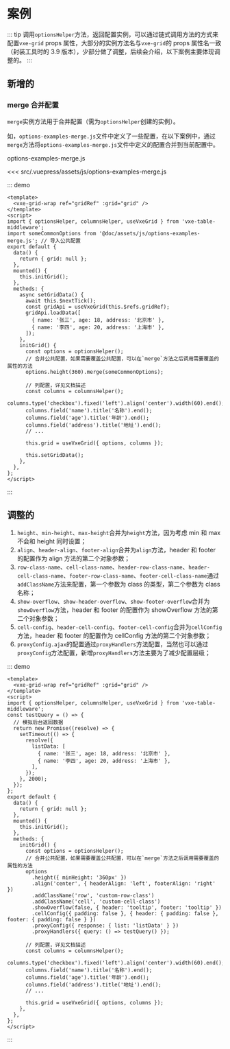 # 案例

::: tip
调用`optionsHelper`方法，返回配置实例，可以通过链式调用方法的方式来配置`vxe-grid` props 属性，大部分的实例方法名与`vxe-grid`的 props 属性名一致（封装工具时的 3.9 版本），少部分做了调整，后续会介绍，以下案例主要体现调整的。
:::

## 新增的

### merge 合并配置

`merge`实例方法用于合并配置（需为`optionsHelper`创建的实例）。

如，`options-examples-merge.js`文件中定义了一些配置，在以下案例中，通过`merge`方法将`options-examples-merge.js`文件中定义的配置合并到当前配置中。

options-examples-merge.js

<<< src/.vuepress/assets/js/options-examples-merge.js

::: demo

```vue {6,25-26}
<template>
  <vxe-grid-wrap ref="gridRef" :grid="grid" />
</template>
<script>
import { optionsHelper, columnsHelper, useVxeGrid } from 'vxe-table-middleware';
import someCommonOptions from '@doc/assets/js/options-examples-merge.js'; // 导入公共配置
export default {
  data() {
    return { grid: null };
  },
  mounted() {
    this.initGrid();
  },
  methods: {
    async setGridData() {
      await this.$nextTick();
      const gridApi = useVxeGrid(this.$refs.gridRef);
      gridApi.loadData([
        { name: '张三', age: 18, address: '北京市' },
        { name: '李四', age: 20, address: '上海市' },
      ]);
    },
    initGrid() {
      const options = optionsHelper();
      // 合并公共配置，如果需要覆盖公共配置，可以在`merge`方法之后调用需要覆盖的属性的方法
      options.height(360).merge(someCommonOptions);

      // 列配置，详见文档描述
      const columns = columnsHelper();
      columns.type('checkbox').fixed('left').align('center').width(60).end();
      columns.field('name').title('名称').end();
      columns.field('age').title('年龄').end();
      columns.field('address').title('地址').end();
      // ...

      this.grid = useVxeGrid({ options, columns });

      this.setGridData();
    },
  },
};
</script>
```

:::

## 调整的

1. `height`、`min-height`、`max-height`合并为`height`方法，因为考虑 min 和 max 不会和 height 同时设置；
2. `align`、`header-align`、`footer-align`合并为`align`方法，header 和 footer 的配置作为 align 方法的第二个对象参数；
3. `row-class-name`、`cell-class-name`、`header-row-class-name`、`header-cell-class-name`、`footer-row-class-name`、`footer-cell-class-name`通过`addClassName`方法来配置，第一个参数为 class 的类型，第二个参数为 class 名称；
4. `show-overflow`、`show-header-overflow`、`show-footer-overflow`合并为`showOverflow`方法，header 和 footer 的配置作为 showOverflow 方法的第二个对象参数；
5. `cell-config`、`header-cell-config`、`footer-cell-config`合并为`cellConfig`方法，header 和 footer 的配置作为 cellConfig 方法的第二个对象参数；
6. `proxyConfig.ajax`的配置通过`proxyHandlers`方法配置，当然也可以通过`proxyConfig`方法配置，新增`proxyHandlers`方法主要为了减少配置层级；

::: demo

```vue
<template>
  <vxe-grid-wrap ref="gridRef" :grid="grid" />
</template>
<script>
import { optionsHelper, columnsHelper, useVxeGrid } from 'vxe-table-middleware';
const testQuery = () => {
  // 模拟后台返回数据
  return new Promise((resolve) => {
    setTimeout(() => {
      resolve({
        listData: [
          { name: '张三', age: 18, address: '北京市' },
          { name: '李四', age: 20, address: '上海市' },
        ],
      });
    }, 2000);
  });
};
export default {
  data() {
    return { grid: null };
  },
  mounted() {
    this.initGrid();
  },
  methods: {
    initGrid() {
      const options = optionsHelper();
      // 合并公共配置，如果需要覆盖公共配置，可以在`merge`方法之后调用需要覆盖的属性的方法
      options
        .height({ minHeight: '360px' })
        .align('center', { headerAlign: 'left', footerAlign: 'right' })
        .addClassName('row', 'custom-row-class')
        .addClassName('cell', 'custom-cell-class')
        .showOverflow(false, { header: 'tooltip', footer: 'tooltip' })
        .cellConfig({ padding: false }, { header: { padding: false }, footer: { padding: false } })
        .proxyConfig({ response: { list: 'listData' } })
        .proxyHandlers({ query: () => testQuery() });

      // 列配置，详见文档描述
      const columns = columnsHelper();
      columns.type('checkbox').fixed('left').align('center').width(60).end();
      columns.field('name').title('名称').end();
      columns.field('age').title('年龄').end();
      columns.field('address').title('地址').end();
      // ...

      this.grid = useVxeGrid({ options, columns });
    },
  },
};
</script>
```

:::
